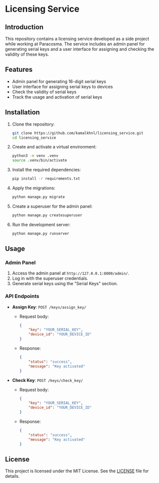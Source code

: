 # Licensing Service

## Introduction

This repository contains a licensing service developed as a side project while working at Paracosma. The service includes an admin panel for generating serial keys and a user interface for assigning and checking the validity of these keys.

## Features

- Admin panel for generating 16-digit serial keys
- User interface for assigning serial keys to devices
- Check the validity of serial keys
- Track the usage and activation of serial keys

## Installation

1. Clone the repository:
    ```bash
    git clone https://github.com/kamalkhnl/licensing_service.git
    cd licensing_service
    ```

2. Create and activate a virtual environment:
    ```bash
    python3 -m venv .venv
    source .venv/bin/activate
    ```

3. Install the required dependencies:
    ```bash
    pip install -r requirements.txt
    ```

4. Apply the migrations:
    ```bash
    python manage.py migrate
    ```

5. Create a superuser for the admin panel:
    ```bash
    python manage.py createsuperuser
    ```

6. Run the development server:
    ```bash
    python manage.py runserver
    ```

## Usage

### Admin Panel

1. Access the admin panel at `http://127.0.0.1:8000/admin/`.
2. Log in with the superuser credentials.
3. Generate serial keys using the "Serial Keys" section.

### API Endpoints

- **Assign Key**: `POST /keys/assign_key/`
    - Request body:
        ```json
        {
            "key": "YOUR_SERIAL_KEY",
            "device_id": "YOUR_DEVICE_ID"
        }
        ```
    - Response:
        ```json
        {
            "status": "success",
            "message": "Key activated"
        }
        ```

- **Check Key**: `POST /keys/check_key/`
    - Request body:
        ```json
        {
            "key": "YOUR_SERIAL_KEY",
            "device_id": "YOUR_DEVICE_ID"
        }
        ```
    - Response:
        ```json
        {
            "status": "success",
            "message": "Key activated"
        }
        ```

## License

This project is licensed under the MIT License. See the [LICENSE](LICENSE) file for details.
